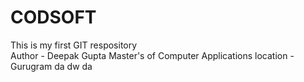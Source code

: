 # CODSOFT
This is my first GIT respository <br>
Author - Deepak Gupta
Master's of Computer Applications
location - Gurugram
da
dw
da
